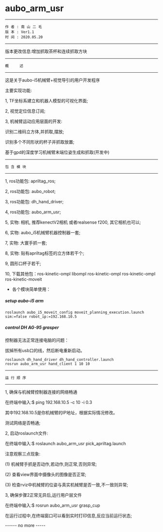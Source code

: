 # aubo_arm_usr

-----------------------------------
    作 者 : 南 山 二 毛
    版 本 : Ver1.1
    时 间 : 2020.05.20
-----------------------------------
版本更改信息:增加抓取茶杯和连续抓取方块


-----------------------------------
    概     述
-----------------------------------
这是关于aubo-i5机械臂+视觉导引的用户开发程序

主要实现功能:

1, TF坐标系建立和机器人模型的可视化界面;

2, 视觉定位信息订阅;

3, 机械臂运动应用层面的开发:

   识别二维码立方体,并抓取,摆放;

   识别多个不同形状的杯子并抓取放置;

   基于gpd的深度学习机械臂末端位姿生成和抓取(开发中)


------------------------------------
    包 含 模 块
------------------------------------
1, ros功能包: apriltag_ros;

2, ros功能包: aubo_robot;

3, ros功能包: dh_hand_driver;

4, ros功能包: aubo_arm_usr;

5, 实物: 相机, 推荐kenectV2相机 或者realsense f200, 其它相机也可以;

6, 实物: aubo_i5机械臂机器控制器一套;

7, 实物: 大寰手抓一套;

8, 实物: 贴有apriltag标签的立方体若干个;

9, 圆形口杯子若干;

10, 下载其他包：ros-kinetic-ompl  libompl  ros-kinetic-ompl   ros-kinetic-ompl  ros-kinetic-moveit

- 各个模块简单使用： 

##### setup aubo-i5 arm

```
roslaunch aubo_i5_moveit_config moveit_planning_execution.launch sim:=false robot_ip:=192.168.10.5
``` 
##### control DH AG-95 grasper

控制器无法正常连接电脑的问题：

拔掉所有usb口的线，然后断电重新启动。

```
roslaunch dh_hand_driver dh_hand_controller.launch
rosrun aubo_arm_usr hand_client 1 10 10
```
 
------------------------------------
    运 行 顺 序
------------------------------------
1, 确保与机械臂控制器连接的网络畅通

   在终端中输入:$ ping 192.168.10.5 -c 10 -i 0.3

   其中192.168.10.5是你机械臂的IP地址，根据实际情况修改。

   测试网络是否畅通;

2, 启动roslaunch文件:

   在终端中输入:$ roslaunch aubo_arm_usr pick_apriltag.launch 

   注意观察三点现象:

   (1) 机械臂手抓是否动作,若动作,则正常,否则异常;

   (2) 查看view界面中摄像头的图像是否正常;

   (3) 检查rviz中机械臂的位姿与真实机械臂是否一致,不一致则异常;

3, 确保步骤2正常无异后,运行用户层文件

   在终端中输入:$ rosrun aubo_arm_usr grasp_cup 
   
   在运行过程中,在终端窗口可以看到实时打印信息,反应当前运行状态;
 
   ------ no more -----
 